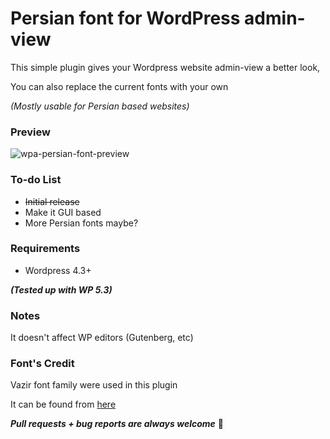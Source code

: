 # Persian font for WordPress admin-view
This simple plugin gives your Wordpress website admin-view a better look,

You can also replace the current fonts with your own

*(Mostly usable for Persian based websites)*

### Preview
![wpa-persian-font-preview](http://s6.picofile.com/file/8389288042/preview.png)

### To-do List
- ~~Initial release~~
- Make it GUI based
- More Persian fonts maybe?

### Requirements
- Wordpress 4.3+

***(Tested up with WP 5.3)***

### Notes
It doesn't affect WP editors (Gutenberg, etc)

### Font's Credit
Vazir font family were used in this plugin

It can be found from [here](https://github.com/rastikerdar/vazir-font)

***Pull requests + bug reports are always welcome*** :wave:
